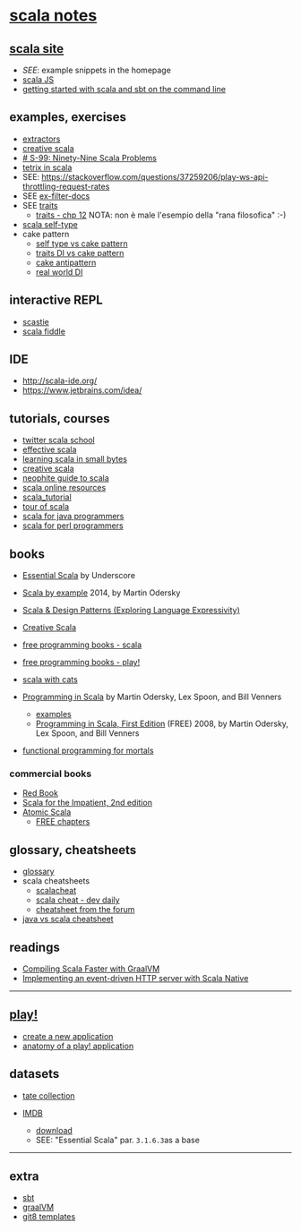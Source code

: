 

# [scala notes](https://seralf.github.io/scala-notes-2018-12/)


## [scala site](https://www.scala-lang.org/)
+ *SEE*: example snippets in the homepage 
+ [scala JS](https://www.scala-js.org/)
+ [getting started with scala and sbt on the command line](https://docs.scala-lang.org/getting-started-sbt-track/getting-started-with-scala-and-sbt-on-the-command-line.html)




## examples, exercises

+ [extractors](https://www.scala-lang.org/old/node/112)
+ [creative scala](https://www.creativescala.org/creative-scala.html)
+ [# S-99: Ninety-Nine Scala Problems](http://aperiodic.net/phil/scala/s-99/)
+ [tetrix in scala](http://eed3si9n.com/tetrix-in-scala/)
+ SEE: https://stackoverflow.com/questions/37259206/play-ws-api-throttling-request-rates
+ SEE [ex-filter-docs](./drafts/ex-filter-docs.md)
+ SEE [traits](https://booksites.artima.com/programming_in_scala/examples/)
	- [traits - chp 12](https://booksites.artima.com/programming_in_scala_2ed/examples/html/ch12.html)
	NOTA: non è male l'esempio della "rana filosofica" :-)
+ [scala self-type](https://docs.scala-lang.org/tour/self-types.html)
+ cake pattern
	- [self type vs cake pattern](https://coderwall.com/p/t_rapw/cake-pattern-in-scala-self-type-annotations-explicitly-typed-self-references-explained)
	- [traits DI vs cake pattern](http://allaboutscala.com/tutorials/chapter-5-traits/scala-traits-depedency-injection-avoid-cake-pattern/)
	- [cake antipattern](https://kubuszok.com/2018/cake-antipattern/)
	- [real world DI](http://jonasboner.com/real-world-scala-dependency-injection-di/)
	

	
## interactive REPL

+ [scastie](https://scastie.scala-lang.org/)
+ [scala fiddle](https://scalafiddle.io/)


## IDE

+ http://scala-ide.org/
+ https://www.jetbrains.com/idea/



## tutorials, courses
+ [twitter scala school](http://twitter.github.io/scala_school/)
+ [effective scala](https://twitter.github.io/effectivescala/)
+ [learning scala in small bytes](http://matt.might.net/articles/learning-scala-in-small-bites/)
 + [creative scala](https://www.creativescala.org/creative-scala.html)
 + [neophite guide to scala](https://danielwestheide.com/scala/neophytes.html)
+ [scala online resources](https://docs.scala-lang.org/learn.html)
+ [scala_tutorial](https://www.scala-exercises.org/scala_tutorial/terms_and_types)
+ [tour of scala]( https://docs.scala-lang.org/tour/tour-of-scala.html)
+ [scala for java programmers](https://docs.scala-lang.org/tutorials/scala-for-java-programmers.html)
+ [scala for perl programmers](https://github.com/garu/scala-for-perl5-programmers)



## books

+ [Essential Scala](https://underscore.io/books/essential-scala/)
by Underscore

+ [Scala by example](https://www.scala-lang.org/docu/files/ScalaByExample.pdf)
2014, by Martin Odersky

+ [Scala & Design Patterns (Exploring Language Expressivity)](https://www.scala-lang.org/old/sites/default/files/FrederikThesis.pdf)

+ [Creative Scala](https://www.creativescala.org/creative-scala.epub)

+ [free programming books - scala](https://github.com/EbookFoundation/free-programming-books/blob/master/free-programming-books.md#scala)
+ [free programming books - play!](https://github.com/EbookFoundation/free-programming-books/blob/master/free-programming-books.md#play-scala)
+ [scala with cats](https://books.underscore.io/scala-with-cats/scala-with-cats.epub)

+ [Programming in Scala](https://booksites.artima.com/programming_in_scala)
	by Martin Odersky, Lex Spoon, and Bill Venners
	- [examples](https://booksites.artima.com/programming_in_scala/examples/)
	- [Programming in Scala, First Edition](https://www.artima.com/pins1ed/) (FREE)
		2008, by Martin Odersky, Lex Spoon, and Bill Venners

+ [functional programming for mortals](https://leanpub.com/fpmortals)


### commercial books

+ [Red Book](https://www.manning.com/books/functional-programming-in-scala)
+ [Scala for the Impatient, 2nd edition](https://horstmann.com/scala/)
+ [Atomic Scala](https://gumroad.com/l/AtomicScala)
	- [FREE chapters ](https://info.lightbend.com/ebook-register-atomic-scala.html)


## glossary, cheatsheets
+ [glossary](https://docs.scala-lang.org/glossary/index.html)
+ scala cheatsheets
	- [scalacheat](https://docs.scala-lang.org/cheatsheets/index.html)
	- [scala cheat - dev daily](https://alvinalexander.com/downloads/scala/Scala-Cheat-Sheet-devdaily.pdf)
	- [cheatsheet from the forum](https://gist.github.com/heathermiller/2ab9ef36910fdfdd20e9)
+ [java vs scala cheatsheet](https://www.rea-group.com/blog/java-to-scala-cheatsheet/)


## readings

+ [Compiling Scala Faster with GraalVM](https://medium.com/graalvm/compiling-scala-faster-with-graalvm-86c5c0857fa3)
+ [Implementing an event-driven HTTP server with Scala Native](https://tech.ovoenergy.com/scala-native-webserver/)

* * *

## [play!](https://www.playframework.com/)

+ [create a new application](https://www.playframework.com/documentation/2.6.x/NewApplication)
+ [anatomy of a play! application](https://www.playframework.com/documentation/2.6.x/Anatomy)


## datasets

+ [tate collection](https://github.com/tategallery/collection)

+ [IMDB](https://www.imdb.com/interfaces/)
	- [download](https://datasets.imdbws.com/)
	+ SEE: "Essential Scala" par. `3.1.6.3`as a base

----

## extra 

+ [sbt](https://www.scala-sbt.org/1.0/docs/sbt-new-and-Templates.html)
+ [graalVM](https://www.graalvm.org/)
+ [git8 templates](https://github.com/foundweekends/giter8/wiki/giter8-templates)


<!--stackedit_data:
eyJoaXN0b3J5IjpbLTE1MDMzMzU5MDcsNzM2MDEwNiwtMTkyND
I4NTM3NiwtOTc0ODA3MTgsLTkyMjg0MjM0LC04NjEyMTM3NjQs
LTIwMzk4Mjg0ODAsLTQ2MTEyNTM0NSwxMjIyMzAxMDc3LDE1ND
YxMzU5OTcsMTE1MDk5OTU5NywtMzc2MjAwMzk1LC0xMDc2Mzc4
NjUwLDE3NzkxMzY0NCwxOTg1NjgxMTcsLTgxODQ1MTg5MF19
-->
